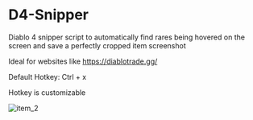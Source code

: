# D4-Snipper
Diablo 4 snipper script to automatically find rares being hovered on the screen and save a perfectly cropped item screenshot

Ideal for websites like https://diablotrade.gg/

Default Hotkey: Ctrl + x

Hotkey is customizable

![item_2](https://github.com/Hai-la/D4-Snipper/assets/139584887/0c7c9a9c-17b0-4ecc-8c3a-7e4a6af1a899)
